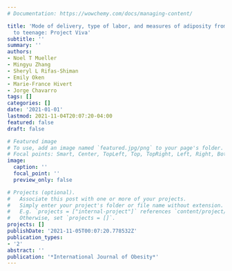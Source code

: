 ```yaml
---
# Documentation: https://wowchemy.com/docs/managing-content/

title: 'Mode of delivery, type of labor, and measures of adiposity from childhood
  to teenage: Project Viva'
subtitle: ''
summary: ''
authors:
- Noel T Mueller
- Mingyu Zhang
- Sheryl L Rifas-Shiman
- Emily Oken
- Marie-France Hivert
- Jorge Chavarro
tags: []
categories: []
date: '2021-01-01'
lastmod: 2021-11-04T20:07:20-04:00
featured: false
draft: false

# Featured image
# To use, add an image named `featured.jpg/png` to your page's folder.
# Focal points: Smart, Center, TopLeft, Top, TopRight, Left, Right, BottomLeft, Bottom, BottomRight.
image:
  caption: ''
  focal_point: ''
  preview_only: false

# Projects (optional).
#   Associate this post with one or more of your projects.
#   Simply enter your project's folder or file name without extension.
#   E.g. `projects = ["internal-project"]` references `content/project/deep-learning/index.md`.
#   Otherwise, set `projects = []`.
projects: []
publishDate: '2021-11-05T00:07:20.778532Z'
publication_types:
- '2'
abstract: ''
publication: '*International Journal of Obesity*'
---
```

